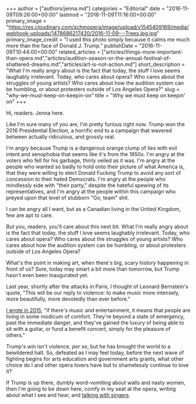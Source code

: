 +++
author = ["authors/jenna.md"]
categories = "Editorial"
date = "2016-11-09T09:26:00+00:00"
lastmod = "2016-11-09T11:16:00+00:00"
primary_image = "https://res.cloudinary.com/schmopera/image/upload/v1545409169/media/webhook-uploads/1478686217420/2016-11-09---Trees.jpg.jpg"
primary_image_credit = "I used this photo simply because it calms me much more than the face of Donald J. Trump."
publishDate = "2016-11-09T10:44:00+00:00"
related_articles = ["articles/things-more-important-than-opera.md","articles/audition-season-or-the-annual-festival-of-shattered-dreams.md","articles/art-is-not-action.md"]
short_description = "What I&#039;m really angry about is the fact that today, the stuff I love seems laughably irrelevant. Today, who cares about opera? Who cares about the struggles of young artists? Who cares about how the audition system can be humbling, or about protesters outside of Los Angeles Opera?"
slug = "why-we-must-keep-on-keepin-on"
title = "Why we must keep on keepin&#039; on"
+++

Hi, readers. Jenna here.

Like I'm sure many of you are, I'm pretty furious right now. Trump won the 2016 Presidential Election, a horrific end to a campaign that wavered between actually ridiculous, and grossly real.

I'm angry because Trump is a dangerous orange clump of lies with evil intent and xenophobia that seems like it's from the 1850s. I'm angry at the voters who fell for his garbage, thinly veiled as it was. I'm angry at the people who wanted so badly to hold onto their picture of what America is, that they were willing to elect Donald Fucking Trump to avoid any sort of concession to their hated Democrats. I'm angry at the people who mindlessly side with "their party," despite the hateful spewing of its representatives, and I'm angry at the people within this campaign who preyed upon that level of stubborn "Go, team" shit.

I can be angry all I want, but as a Canadian living in the United Kingdom, few are apt to care.

But you, readers, you'll care about this next bit. What I'm really angry about is the fact that today, the stuff I love seems laughably irrelevant. Today, who cares about opera? Who cares about the struggles of young artists? Who cares about how the audition system can be humbling, or about protesters outside of Los Angeles Opera?

What's the point in making art, when there's big, scary history happening in front of us? Sure, today may smart a bit more than tomorrow, but Trump hasn't even been inaugurated yet.

Last year, shortly after the attacks in Paris, I thought of Leonard Bernstein's quote, "This will be our reply to violence: to make music more intensely, more beautifully, more devotedly than ever before." 

[I wrote in 2015](/things-more-important-than-opera/), "if there's music and entertainment, it means that people are living in some modicum of comfort. They're beyond a state of emergency, past the immediate danger, and they've gained the luxury of being able to sit with a guitar, or fund a benefit concert, simply for the pleasure of others."

Trump's win isn't violence, *per se*, but he has brought the world to a bewildered halt. So, defeated as I may feel today, before the next wave of fighting begins for arts education and government arts grants, what other choice do I and other opera lovers have but to shamelessly continue to love it? 

If Trump is up there, dumbly word-vomiting about walls and nasty women, then I'm going to be down here, comfy in my seat at the opera, writing about what I see and hear, and [talking with singers](/what-weve-learned-by-talking-with-108-opera-singers/).
